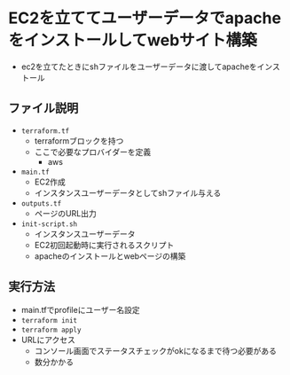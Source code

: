 # EC2を立ててユーザーデータでapacheをインストールしてwebサイト構築
- ec2を立てたときにshファイルをユーザーデータに渡してapacheをインストール

## ファイル説明
- `terraform.tf`
  - terraformブロックを持つ
  - ここで必要なプロバイダーを定義
    - aws
- `main.tf`
  - EC2作成
  - インスタンスユーザーデータとしてshファイル与える
- `outputs.tf`
  - ページのURL出力
- `init-script.sh`
  - インスタンスユーザーデータ
  - EC2初回起動時に実行されるスクリプト
  - apacheのインストールとwebページの構築

## 実行方法
- main.tfでprofileにユーザー名設定
- `terraform init`
- `terraform apply`
- URLにアクセス
  - コンソール画面でステータスチェックがokになるまで待つ必要がある
  - 数分かかる
